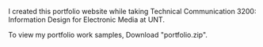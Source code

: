I created this portfolio website while taking Technical Communication 3200: Information Design for Electronic Media at UNT.

To view my portfolio work samples, Download "portfolio.zip".
